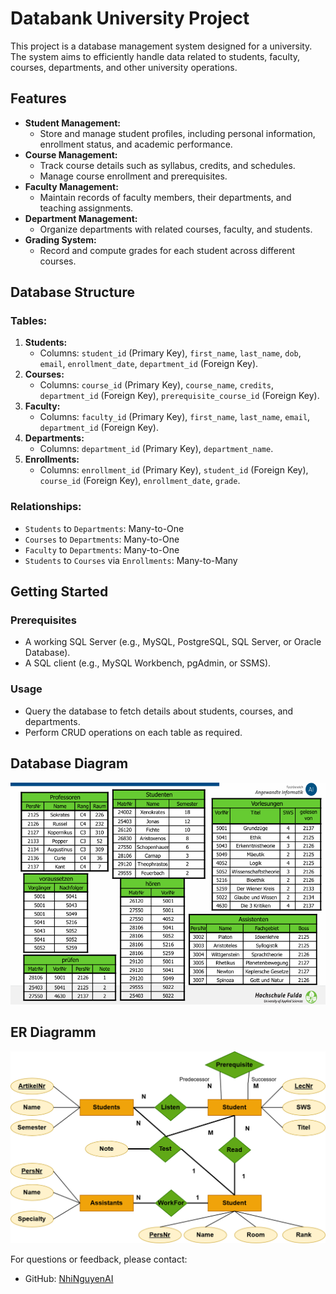 # Databank University Project

This project is a database management system designed for a university. The system aims to efficiently handle data related to students, faculty, courses, departments, and other university operations.

## Features

- **Student Management:**
  - Store and manage student profiles, including personal information, enrollment status, and academic performance.
- **Course Management:**
  - Track course details such as syllabus, credits, and schedules.
  - Manage course enrollment and prerequisites.
- **Faculty Management:**
  - Maintain records of faculty members, their departments, and teaching assignments.
- **Department Management:**
  - Organize departments with related courses, faculty, and students.
- **Grading System:**
  - Record and compute grades for each student across different courses.

## Database Structure

### Tables:

1. **Students:**
   - Columns: `student_id` (Primary Key), `first_name`, `last_name`, `dob`, `email`, `enrollment_date`, `department_id` (Foreign Key).
2. **Courses:**
   - Columns: `course_id` (Primary Key), `course_name`, `credits`, `department_id` (Foreign Key), `prerequisite_course_id` (Foreign Key).
3. **Faculty:**
   - Columns: `faculty_id` (Primary Key), `first_name`, `last_name`, `email`, `department_id` (Foreign Key).
4. **Departments:**
   - Columns: `department_id` (Primary Key), `department_name`.
5. **Enrollments:**
   - Columns: `enrollment_id` (Primary Key), `student_id` (Foreign Key), `course_id` (Foreign Key), `enrollment_date`, `grade`.

### Relationships:

- `Students` to `Departments`: Many-to-One
- `Courses` to `Departments`: Many-to-One
- `Faculty` to `Departments`: Many-to-One
- `Students` to `Courses` via `Enrollments`: Many-to-Many

## Getting Started

### Prerequisites

- A working SQL Server (e.g., MySQL, PostgreSQL, SQL Server, or Oracle Database).
- A SQL client (e.g., MySQL Workbench, pgAdmin, or SSMS).


### Usage

- Query the database to fetch details about students, courses, and departments.
- Perform CRUD operations on each table as required.


## Database Diagram

![Database Diagram](image\data_table.png)

## ER Diagramm 

![ER Diagram](image\ER_Diagramm.drawio.png)

For questions or feedback, please contact:
- GitHub: [NhiNguyenAI](https://github.com/NhiNguyenAI)


